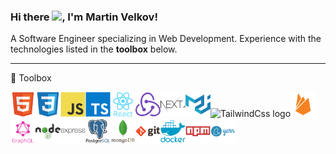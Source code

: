 ### Hi there <img src="https://raw.githubusercontent.com/MartinHeinz/MartinHeinz/master/wave.gif" width="30px"/>, I'm Martin Velkov!

A Software Engineer specializing in Web Development. Experience with the technologies listed in the **toolbox** below.

---

🧰 Toolbox

  <img
      src="https://github.com/devicons/devicon/blob/master/icons/html5/html5-original.svg"
      alt="Html logo"
      width="40px"
      height="40px"
    /><img
      src="https://github.com/devicons/devicon/blob/master/icons/css3/css3-original.svg"
      alt="Css logo"
      width="40px"
      height="40px"
    /><img
      src="https://github.com/devicons/devicon/blob/master/icons/javascript/javascript-original.svg"
      alt="Javascript logo"
      width="40px"
      height="40px"
    /><img
      src="https://github.com/devicons/devicon/blob/master/icons/typescript/typescript-original.svg"
      alt="Typescript logo"
      width="40px"
      height="40px"
    /><img
      src="https://github.com/devicons/devicon/blob/master/icons/react/react-original-wordmark.svg"
      alt="React.Js logo"
      width="40px"
      height="40px"
    /><img
      src="https://github.com/devicons/devicon/blob/master/icons/redux/redux-original.svg"
      alt="Redux logo"
      width="40px"
      height="40px"
    /><img
      src="https://github.com/devicons/devicon/blob/master/icons/nextjs/nextjs-original-wordmark.svg"
      alt="Next.Js logo"
      width="40px"
      height="40px"
    /><img
      src="https://github.com/devicons/devicon/blob/master/icons/materialui/materialui-original.svg"
      alt="MaterialUI logo"
      width="40px"
      height="40px"
    /><img
      src="https://cdn.worldvectorlogo.com/logos/tailwindcss.svg"
      alt="TailwindCss logo"
      width="40px"
      height="40px"
    /><img
      src="https://github.com/devicons/devicon/blob/master/icons/firebase/firebase-plain.svg"
      alt="Firebase logo"
      width="40px"
      height="40px"
    /><img
      src="https://github.com/devicons/devicon/blob/master/icons/graphql/graphql-plain-wordmark.svg"
      alt="GraphQL logo"
      width="40px"
      height="40px"
    /><img
      src="https://github.com/devicons/devicon/blob/master/icons/nodejs/nodejs-original-wordmark.svg"
      alt="NodeJs logo"
      width="40px"
      height="40px"
    /><img
      src="https://github.com/devicons/devicon/blob/master/icons/express/express-original-wordmark.svg"
      alt="Express logo"
      width="40px"
      height="40px"
    /><img
      src="https://github.com/devicons/devicon/blob/master/icons/postgresql/postgresql-original-wordmark.svg"
      alt="PostgreSQL logo"
      width="40px"
      height="40px"
    /><img
      src="https://github.com/devicons/devicon/blob/master/icons/mongodb/mongodb-original-wordmark.svg"
      alt="MongoDB logo"
      width="40px"
      height="40px"
    /><img
      src="https://github.com/devicons/devicon/blob/master/icons/git/git-original-wordmark.svg"
      alt="Git logo"
      width="40px"
      height="40px"
    /><img
      src="https://github.com/devicons/devicon/blob/master/icons/docker/docker-plain-wordmark.svg"
      alt="Docker logo"
      width="40px"
      height="40px"
    /><img
      src="https://github.com/devicons/devicon/blob/master/icons/npm/npm-original-wordmark.svg"
      alt="Npm logo"
      width="40px"
      height="40px"
    /><img
      src="https://github.com/devicons/devicon/blob/master/icons/yarn/yarn-original-wordmark.svg"
      alt="Yarn logo"
      width="40px"
      height="40px"
    />
